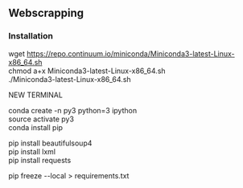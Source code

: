 ## Webscrapping 


### Installation

wget https://repo.continuum.io/miniconda/Miniconda3-latest-Linux-x86_64.sh<br>
chmod a+x Miniconda3-latest-Linux-x86_64.sh<br>
./Miniconda3-latest-Linux-x86_64.sh<br>

NEW TERMINAL

conda create -n py3 python=3 ipython <br>
source activate py3 <br>
conda install pip <br>

pip install beautifulsoup4<br>
pip install lxml<br>
pip install requests<br>


pip freeze --local > requirements.txt